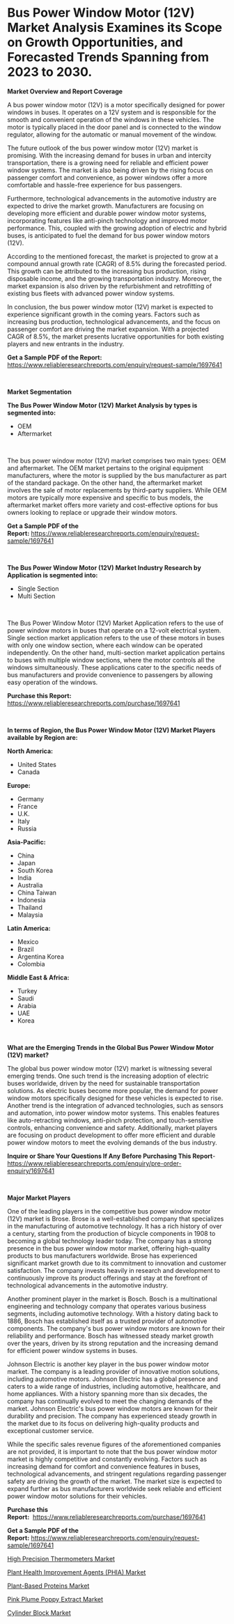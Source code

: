 <p><h1>Bus Power Window Motor (12V) Market Analysis Examines its Scope on Growth Opportunities, and Forecasted Trends Spanning from 2023 to 2030.</h1></p><p><strong>Market Overview and Report Coverage</strong></p>
<p><p>A bus power window motor (12V) is a motor specifically designed for power windows in buses. It operates on a 12V system and is responsible for the smooth and convenient operation of the windows in these vehicles. The motor is typically placed in the door panel and is connected to the window regulator, allowing for the automatic or manual movement of the window.</p><p>The future outlook of the bus power window motor (12V) market is promising. With the increasing demand for buses in urban and intercity transportation, there is a growing need for reliable and efficient power window systems. The market is also being driven by the rising focus on passenger comfort and convenience, as power windows offer a more comfortable and hassle-free experience for bus passengers.</p><p>Furthermore, technological advancements in the automotive industry are expected to drive the market growth. Manufacturers are focusing on developing more efficient and durable power window motor systems, incorporating features like anti-pinch technology and improved motor performance. This, coupled with the growing adoption of electric and hybrid buses, is anticipated to fuel the demand for bus power window motors (12V).</p><p>According to the mentioned forecast, the market is projected to grow at a compound annual growth rate (CAGR) of 8.5% during the forecasted period. This growth can be attributed to the increasing bus production, rising disposable income, and the growing transportation industry. Moreover, the market expansion is also driven by the refurbishment and retrofitting of existing bus fleets with advanced power window systems.</p><p>In conclusion, the bus power window motor (12V) market is expected to experience significant growth in the coming years. Factors such as increasing bus production, technological advancements, and the focus on passenger comfort are driving the market expansion. With a projected CAGR of 8.5%, the market presents lucrative opportunities for both existing players and new entrants in the industry.</p></p>
<p><strong>Get a Sample PDF of the Report:</strong> <a href="https://www.reliableresearchreports.com/enquiry/request-sample/1697641">https://www.reliableresearchreports.com/enquiry/request-sample/1697641</a></p>
<p>&nbsp;</p>
<p><strong>Market Segmentation</strong></p>
<p><strong>The Bus Power Window Motor (12V) Market Analysis by types is segmented into:</strong></p>
<p><ul><li>OEM</li><li>Aftermarket</li></ul></p>
<p>&nbsp;</p>
<p><p>The bus power window motor (12V) market comprises two main types: OEM and aftermarket. The OEM market pertains to the original equipment manufacturers, where the motor is supplied by the bus manufacturer as part of the standard package. On the other hand, the aftermarket market involves the sale of motor replacements by third-party suppliers. While OEM motors are typically more expensive and specific to bus models, the aftermarket market offers more variety and cost-effective options for bus owners looking to replace or upgrade their window motors.</p></p>
<p><strong>Get a Sample PDF of the Report:</strong>&nbsp;<a href="https://www.reliableresearchreports.com/enquiry/request-sample/1697641">https://www.reliableresearchreports.com/enquiry/request-sample/1697641</a></p>
<p>&nbsp;</p>
<p><strong>The Bus Power Window Motor (12V) Market Industry Research by Application is segmented into:</strong></p>
<p><ul><li>Single Section</li><li>Multi Section</li></ul></p>
<p>&nbsp;</p>
<p><p>The Bus Power Window Motor (12V) Market Application refers to the use of power window motors in buses that operate on a 12-volt electrical system. Single section market application refers to the use of these motors in buses with only one window section, where each window can be operated independently. On the other hand, multi-section market application pertains to buses with multiple window sections, where the motor controls all the windows simultaneously. These applications cater to the specific needs of bus manufacturers and provide convenience to passengers by allowing easy operation of the windows.</p></p>
<p><strong>Purchase this Report:</strong>&nbsp; <a href="https://www.reliableresearchreports.com/purchase/1697641">https://www.reliableresearchreports.com/purchase/1697641</a></p>
<p>&nbsp;</p>
<p><strong>In terms of Region, the Bus Power Window Motor (12V) Market Players available by Region are:</strong></p>
<p>
    <p> <strong> North America: </strong>
        <ul>
            <li>United States</li>
            <li>Canada</li>
        </ul>
        </p> 
    <p> <strong> Europe: </strong>
        <ul>
            <li>Germany</li>
            <li>France</li>
            <li>U.K.</li>
            <li>Italy</li>
            <li>Russia</li>
        </ul>
        </p> 
    <p> <strong> Asia-Pacific: </strong>
        <ul>
            <li>China</li>
            <li>Japan</li>
            <li>South Korea</li>
            <li>India</li>
            <li>Australia</li>
            <li>China Taiwan</li>
            <li>Indonesia</li>
            <li>Thailand</li>
            <li>Malaysia</li>
        </ul>
        </p> 
    <p> <strong> Latin America: </strong>
        <ul>
            <li>Mexico</li>
            <li>Brazil</li>
            <li>Argentina Korea</li>
            <li>Colombia</li>
        </ul>
        </p> 
    <p> <strong> Middle East & Africa: </strong>
        <ul>
            <li>Turkey</li>
            <li>Saudi</li>
            <li>Arabia</li>
            <li>UAE</li>
            <li>Korea</li>
        </ul>
    </p>
    </p>
<p>&nbsp;</p>
<p><strong>What are the Emerging Trends in the Global Bus Power Window Motor (12V) market?</strong></p>
<p><p>The global bus power window motor (12V) market is witnessing several emerging trends. One such trend is the increasing adoption of electric buses worldwide, driven by the need for sustainable transportation solutions. As electric buses become more popular, the demand for power window motors specifically designed for these vehicles is expected to rise. Another trend is the integration of advanced technologies, such as sensors and automation, into power window motor systems. This enables features like auto-retracting windows, anti-pinch protection, and touch-sensitive controls, enhancing convenience and safety. Additionally, market players are focusing on product development to offer more efficient and durable power window motors to meet the evolving demands of the bus industry.</p></p>
<p><strong>Inquire or Share Your Questions If Any Before Purchasing This Report</strong>- <a href="https://www.reliableresearchreports.com/enquiry/pre-order-enquiry/1697641">https://www.reliableresearchreports.com/enquiry/pre-order-enquiry/1697641</a></p>
<p>&nbsp;</p>
<p><strong>Major Market Players</strong></p>
<p><p>One of the leading players in the competitive bus power window motor (12V) market is Brose. Brose is a well-established company that specializes in the manufacturing of automotive technology. It has a rich history of over a century, starting from the production of bicycle components in 1908 to becoming a global technology leader today. The company has a strong presence in the bus power window motor market, offering high-quality products to bus manufacturers worldwide. Brose has experienced significant market growth due to its commitment to innovation and customer satisfaction. The company invests heavily in research and development to continuously improve its product offerings and stay at the forefront of technological advancements in the automotive industry.</p><p>Another prominent player in the market is Bosch. Bosch is a multinational engineering and technology company that operates various business segments, including automotive technology. With a history dating back to 1886, Bosch has established itself as a trusted provider of automotive components. The company's bus power window motors are known for their reliability and performance. Bosch has witnessed steady market growth over the years, driven by its strong reputation and the increasing demand for efficient power window systems in buses.</p><p>Johnson Electric is another key player in the bus power window motor market. The company is a leading provider of innovative motion solutions, including automotive motors. Johnson Electric has a global presence and caters to a wide range of industries, including automotive, healthcare, and home appliances. With a history spanning more than six decades, the company has continually evolved to meet the changing demands of the market. Johnson Electric's bus power window motors are known for their durability and precision. The company has experienced steady growth in the market due to its focus on delivering high-quality products and exceptional customer service.</p><p>While the specific sales revenue figures of the aforementioned companies are not provided, it is important to note that the bus power window motor market is highly competitive and constantly evolving. Factors such as increasing demand for comfort and convenience features in buses, technological advancements, and stringent regulations regarding passenger safety are driving the growth of the market. The market size is expected to expand further as bus manufacturers worldwide seek reliable and efficient power window motor solutions for their vehicles.</p></p>
<p><strong>Purchase this Report:</strong>&nbsp;&nbsp;<a href="https://www.reliableresearchreports.com/purchase/1697641">https://www.reliableresearchreports.com/purchase/1697641</a></p>
<p></p>
<p><strong>Get a Sample PDF of the Report:</strong>&nbsp;<a href="https://www.reliableresearchreports.com/enquiry/request-sample/1697641">https://www.reliableresearchreports.com/enquiry/request-sample/1697641</a></p>
<p><p><a href="https://medium.com/@toneygrimes2023/high-precision-thermometers-market-size-growth-forecast-2023-2030-4aa924164cd0">High Precision Thermometers Market</a></p><p><a href="https://www.linkedin.com/pulse/plant-health-improvement-agents-phia-market-size-2023/">Plant Health Improvement Agents (PHIA) Market</a></p><p><a href="https://www.linkedin.com/pulse/plant-based-proteins-market-challenges-opportunities-growth/">Plant-Based Proteins Market</a></p><p><a href="https://www.linkedin.com/pulse/pink-plume-poppy-extract-market-research-report-provides/">Pink Plume Poppy Extract Market</a></p><p><a href="https://medium.com/@elyssablick/cylinder-block-market-size-growth-forecast-2023-2030-9f571c5e30ae">Cylinder Block Market</a></p></p>